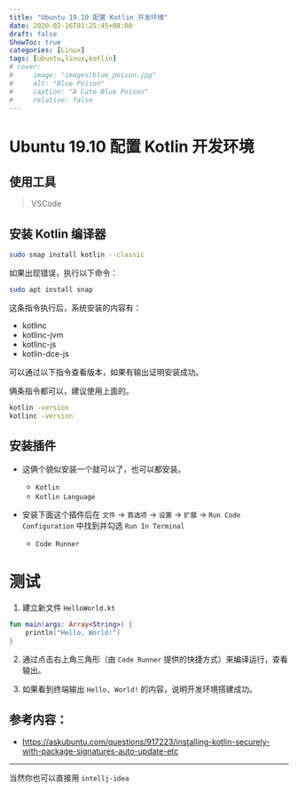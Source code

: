```yaml
---
title: "Ubuntu 19.10 配置 Kotlin 开发环境"
date: 2020-02-16T01:25:45+08:00
draft: false
ShowToc: true
categories: [Linux]
tags: [ubuntu,linux,kotlin]
# cover:
#     image: "images/blue_poison.jpg"
#     alt: "Blue Poison"
#     caption: "A Cute Blue Poison"
#     relative: false
---
```


# Ubuntu 19.10 配置 Kotlin 开发环境

## 使用工具

> VSCode

## 安装 Kotlin 编译器

```bash
sudo snap install kotlin --classic
```

如果出现错误，执行以下命令：

```bash
sudo apt install snap
```

这条指令执行后，系统安装的内容有：

- kotlinc
- kotlinc-jvm
- kotlinc-js
- kotlin-dce-js

可以通过以下指令查看版本，如果有输出证明安装成功。

俩条指令都可以，建议使用上面的。

```bash
kotlin -version
kotlinc -version
```

## 安装插件

- 这俩个貌似安装一个就可以了，也可以都安装。

  - `Kotlin`
  - `Kotlin Language`

- 安装下面这个插件后在 `文件` -> `首选项` -> `设置` -> `扩展` -> `Run Code Configuration` 中找到并勾选 `Run In Terminal`

  - `Code Runner`

# 测试

1. 建立新文件 `HelloWorld.kt`

```kotlin
fun main(args: Array<String>) {
    println("Hello, World!")
}
```

2. 通过点击右上角三角形（由 `Code Runner` 提供的快捷方式）来编译运行，查看输出。

3. 如果看到终端输出 `Hello, World!` 的内容，说明开发环境搭建成功。

## 参考内容：

- https://askubuntu.com/questions/917223/installing-kotlin-securely-with-package-signatures-auto-update-etc

---

当然你也可以直接用 `intellj-idea`
